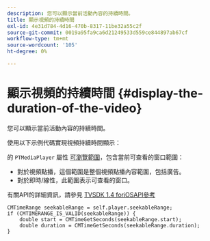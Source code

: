```yaml
---
description: 您可以顯示當前活動內容的持續時間。
title: 顯示視頻的持續時間
exl-id: 4e31d784-4d16-470b-8317-11be32a55c2f
source-git-commit: 0019a95fa9ca6d21249533d559ce844897ab67cf
workflow-type: tm+mt
source-wordcount: '105'
ht-degree: 0%

---
```


# 顯示視頻的持續時間 {#display-the-duration-of-the-video}

您可以顯示當前活動內容的持續時間。

使用以下示例代碼實現視頻持續時間顯示：

的 `PTMediaPlayer` 屬性 [可瀏覽範圍](https://help.adobe.com/en_US/primetime/api/psdk/appledoc/Classes/PTMediaPlayer.html#//api/name/seekableRange)，包含當前可查看的窗口範圍：

* 對於視頻點播，這個範圍是整個視頻點播內容範圍，包括廣告。
* 對於即時/線性，此範圍表示可查看的窗口。

有關API的詳細資訊，請參見 [TVSDK 1.4 foriOSAPI參考](https://help.adobe.com/en_US/primetime/api/psdk/appledoc/index.html)

<!--<a id="example_A153BE3AC03F43C6BF3A156316A08CD3"></a>-->

```
CMTimeRange seekableRange = self.player.seekableRange;  
if (CMTIMERANGE_IS_VALID(seekableRange)) { 
    double start = CMTimeGetSeconds(seekableRange.start);  
    double duration = CMTimeGetSeconds(seekableRange.duration); 
}
```
